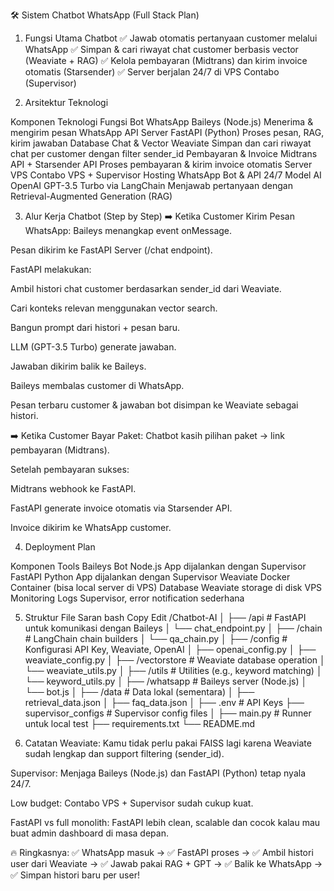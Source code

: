 🛠 Sistem Chatbot WhatsApp (Full Stack Plan)
1. Fungsi Utama Chatbot
✅ Jawab otomatis pertanyaan customer melalui WhatsApp
✅ Simpan & cari riwayat chat customer berbasis vector (Weaviate + RAG)
✅ Kelola pembayaran (Midtrans) dan kirim invoice otomatis (Starsender)
✅ Server berjalan 24/7 di VPS Contabo (Supervisor)

2. Arsitektur Teknologi

Komponen	Teknologi	Fungsi
Bot WhatsApp	Baileys (Node.js)	Menerima & mengirim pesan WhatsApp
API Server	FastAPI (Python)	Proses pesan, RAG, kirim jawaban
Database Chat & Vector	Weaviate	Simpan dan cari riwayat chat per customer dengan filter sender_id
Pembayaran & Invoice	Midtrans API + Starsender API	Proses pembayaran & kirim invoice otomatis
Server VPS	Contabo VPS + Supervisor	Hosting WhatsApp Bot & API 24/7
Model AI	OpenAI GPT-3.5 Turbo via LangChain	Menjawab pertanyaan dengan Retrieval-Augmented Generation (RAG)

3. Alur Kerja Chatbot (Step by Step)
➡️ Ketika Customer Kirim Pesan WhatsApp:
Baileys menangkap event onMessage.

Pesan dikirim ke FastAPI Server (/chat endpoint).

FastAPI melakukan:

Ambil histori chat customer berdasarkan sender_id dari Weaviate.

Cari konteks relevan menggunakan vector search.

Bangun prompt dari histori + pesan baru.

LLM (GPT-3.5 Turbo) generate jawaban.

Jawaban dikirim balik ke Baileys.

Baileys membalas customer di WhatsApp.

Pesan terbaru customer & jawaban bot disimpan ke Weaviate sebagai histori.

➡️ Ketika Customer Bayar Paket:
Chatbot kasih pilihan paket → link pembayaran (Midtrans).

Setelah pembayaran sukses:

Midtrans webhook ke FastAPI.

FastAPI generate invoice otomatis via Starsender API.

Invoice dikirim ke WhatsApp customer.

4. Deployment Plan

Komponen	Tools
Baileys Bot	Node.js App dijalankan dengan Supervisor
FastAPI	Python App dijalankan dengan Supervisor
Weaviate	Docker Container (bisa local server di VPS)
Database	Weaviate storage di disk VPS
Monitoring	Logs Supervisor, error notification sederhana

5. Struktur File Saran
bash
Copy
Edit
/Chatbot-AI
│
├── /api                  # FastAPI untuk komunikasi dengan Baileys
│   └── chat_endpoint.py
│
├── /chain                # LangChain chain builders
│   └── qa_chain.py
│
├── /config               # Konfigurasi API Key, Weaviate, OpenAI
│   ├── openai_config.py
│   ├── weaviate_config.py
│
├── /vectorstore          # Weaviate database operation
│   └── weaviate_utils.py
│
├── /utils                # Utilities (e.g., keyword matching)
│   └── keyword_utils.py
│
├── /whatsapp             # Baileys server (Node.js)
│   └── bot.js
│
├── /data                 # Data lokal (sementara)
│   ├── retrieval_data.json
│   ├── faq_data.json
│
├── .env                  # API Keys
├── supervisor_configs    # Supervisor config files
│
├── main.py               # Runner untuk local test
├── requirements.txt
└── README.md

6. Catatan
Weaviate: Kamu tidak perlu pakai FAISS lagi karena Weaviate sudah lengkap dan support filtering (sender_id).

Supervisor: Menjaga Baileys (Node.js) dan FastAPI (Python) tetap nyala 24/7.

Low budget: Contabo VPS + Supervisor sudah cukup kuat.

FastAPI vs full monolith: FastAPI lebih clean, scalable dan cocok kalau mau buat admin dashboard di masa depan.

🔥 Ringkasnya:
✅ WhatsApp masuk →
✅ FastAPI proses →
✅ Ambil histori user dari Weaviate →
✅ Jawab pakai RAG + GPT →
✅ Balik ke WhatsApp →
✅ Simpan histori baru per user!